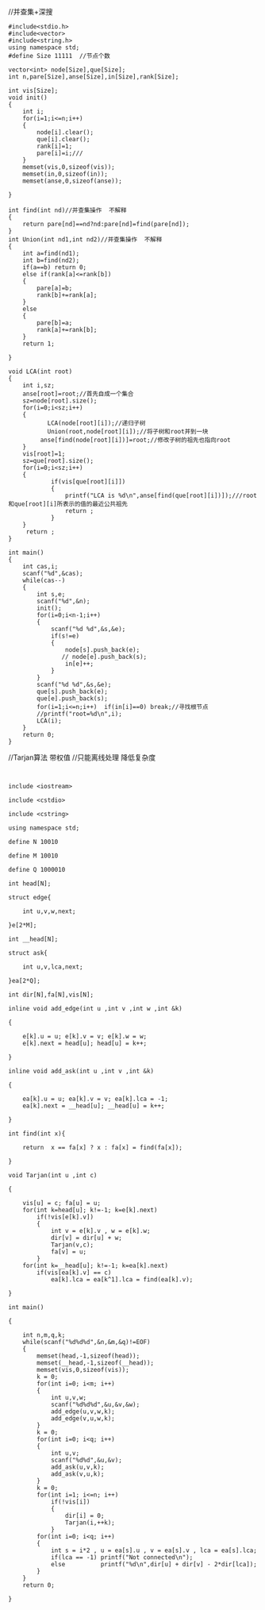    //并查集+深搜


    #include<stdio.h>
    #include<vector>
    #include<string.h>
    using namespace std;
    #define Size 11111  //节点个数
    
    vector<int> node[Size],que[Size];
    int n,pare[Size],anse[Size],in[Size],rank[Size];
    
    int vis[Size];
    void init()
    {
        int i;
        for(i=1;i<=n;i++)
        {
            node[i].clear();
            que[i].clear();
            rank[i]=1;
            pare[i]=i;///
        }
        memset(vis,0,sizeof(vis));
        memset(in,0,sizeof(in));
        memset(anse,0,sizeof(anse));
    
    }
    
    int find(int nd)//并查集操作  不解释
    {
        return pare[nd]==nd?nd:pare[nd]=find(pare[nd]);
    }
    int Union(int nd1,int nd2)//并查集操作  不解释
    {
        int a=find(nd1);
        int b=find(nd2);
        if(a==b) return 0;
        else if(rank[a]<=rank[b])
        {
            pare[a]=b;
            rank[b]+=rank[a];
        }
        else
        {
            pare[b]=a;
            rank[a]+=rank[b];
        }
        return 1;
    
    }
    
    void LCA(int root)
    {
        int i,sz;
        anse[root]=root;//首先自成一个集合
        sz=node[root].size();
        for(i=0;i<sz;i++)
        {
               LCA(node[root][i]);//递归子树
               Union(root,node[root][i]);//将子树和root并到一块
             anse[find(node[root][i])]=root;//修改子树的祖先也指向root
        }
        vis[root]=1;
        sz=que[root].size();
        for(i=0;i<sz;i++)
        {
                if(vis[que[root][i]])
                {
                    printf("LCA is %d\n",anse[find(que[root][i])]);///root和que[root][i]所表示的值的最近公共祖先
                    return ;
                }
        }
         return ;
    }
    
    int main()
    {
        int cas,i;
        scanf("%d",&cas);
        while(cas--)
        {
            int s,e;
            scanf("%d",&n);
            init();
            for(i=0;i<n-1;i++)
            {
                scanf("%d %d",&s,&e);
                if(s!=e)
                {
                    node[s].push_back(e);
                   // node[e].push_back(s);
                    in[e]++;
                }
            }
            scanf("%d %d",&s,&e);
            que[s].push_back(e);
            que[e].push_back(s);
            for(i=1;i<=n;i++)  if(in[i]==0) break;//寻找根节点
            //printf("root=%d\n",i);
            LCA(i);
        }
        return 0;
    }







//Tarjan算法   带权值
//只能离线处理 降低复杂度



````


include <iostream>

include <cstdio>

include <cstring>

using namespace std;

define N 10010

define M 10010

define Q 1000010

int head[N];

struct edge{

    int u,v,w,next;

}e[2*M];

int __head[N];

struct ask{

    int u,v,lca,next;

}ea[2*Q];

int dir[N],fa[N],vis[N];

inline void add_edge(int u ,int v ,int w ,int &k)

{

    e[k].u = u; e[k].v = v; e[k].w = w;
    e[k].next = head[u]; head[u] = k++;

}

inline void add_ask(int u ,int v ,int &k)

{

    ea[k].u = u; ea[k].v = v; ea[k].lca = -1;
    ea[k].next = __head[u]; __head[u] = k++;

}

int find(int x){

    return  x == fa[x] ? x : fa[x] = find(fa[x]);

}

void Tarjan(int u ,int c)

{

    vis[u] = c; fa[u] = u;
    for(int k=head[u]; k!=-1; k=e[k].next)
        if(!vis[e[k].v])
        {
            int v = e[k].v , w = e[k].w;
            dir[v] = dir[u] + w;
            Tarjan(v,c);
            fa[v] = u;
        }
    for(int k=__head[u]; k!=-1; k=ea[k].next)
        if(vis[ea[k].v] == c)
            ea[k].lca = ea[k^1].lca = find(ea[k].v);

}

int main()

{

    int n,m,q,k;
    while(scanf("%d%d%d",&n,&m,&q)!=EOF)
    {
        memset(head,-1,sizeof(head));
        memset(__head,-1,sizeof(__head));
        memset(vis,0,sizeof(vis));
        k = 0;
        for(int i=0; i<m; i++)
        {
            int u,v,w;
            scanf("%d%d%d",&u,&v,&w);
            add_edge(u,v,w,k);
            add_edge(v,u,w,k);
        }
        k = 0;
        for(int i=0; i<q; i++)
        {
            int u,v;
            scanf("%d%d",&u,&v);
            add_ask(u,v,k);
            add_ask(v,u,k);
        }
        k = 0;
        for(int i=1; i<=n; i++)
            if(!vis[i])
            {
                dir[i] = 0;
                Tarjan(i,++k);
            }
        for(int i=0; i<q; i++)
        {
            int s = i*2 , u = ea[s].u , v = ea[s].v , lca = ea[s].lca;
            if(lca == -1) printf("Not connected\n");
            else          printf("%d\n",dir[u] + dir[v] - 2*dir[lca]);
        }
    }
    return 0;

}



````

